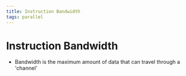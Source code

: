 ```yaml
---
title: Instruction Bandwidth
tags: parallel 
---
```


# Instruction Bandwidth
- Bandwidth is the maximum amount of data that can travel through a 'channel'




















